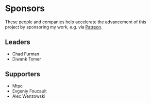Sponsors
========

These people and companies help accelerate the advancement of this project by
sponsoring my work, e.g. via [Patreon](https://www.patreon.com/benjie).

Leaders
-------

- Chad Furman
- Diwank Tomer

Supporters
----------

- Mtpc
- Evgeniy Foucault
- Alec Wenzowski
